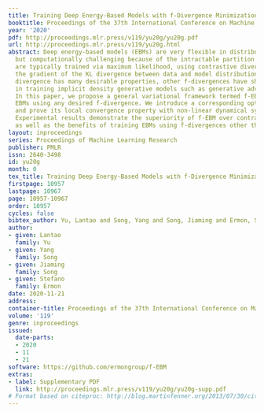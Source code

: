 ```yaml
---
title: Training Deep Energy-Based Models with f-Divergence Minimization
booktitle: Proceedings of the 37th International Conference on Machine Learning
year: '2020'
pdf: http://proceedings.mlr.press/v119/yu20g/yu20g.pdf
url: http://proceedings.mlr.press/v119/yu20g.html
abstract: Deep energy-based models (EBMs) are very flexible in distribution parametrization
  but computationally challenging because of the intractable partition function. They
  are typically trained via maximum likelihood, using contrastive divergence to approximate
  the gradient of the KL divergence between data and model distribution. While KL
  divergence has many desirable properties, other f-divergences have shown advantages
  in training implicit density generative models such as generative adversarial networks.
  In this paper, we propose a general variational framework termed f-EBM to train
  EBMs using any desired f-divergence. We introduce a corresponding optimization algorithm
  and prove its local convergence property with non-linear dynamical systems theory.
  Experimental results demonstrate the superiority of f-EBM over contrastive divergence,
  as well as the benefits of training EBMs using f-divergences other than KL.
layout: inproceedings
series: Proceedings of Machine Learning Research
publisher: PMLR
issn: 2640-3498
id: yu20g
month: 0
tex_title: Training Deep Energy-Based Models with f-Divergence Minimization
firstpage: 10957
lastpage: 10967
page: 10957-10967
order: 10957
cycles: false
bibtex_author: Yu, Lantao and Song, Yang and Song, Jiaming and Ermon, Stefano
author:
- given: Lantao
  family: Yu
- given: Yang
  family: Song
- given: Jiaming
  family: Song
- given: Stefano
  family: Ermon
date: 2020-11-21
address: 
container-title: Proceedings of the 37th International Conference on Machine Learning
volume: '119'
genre: inproceedings
issued:
  date-parts:
  - 2020
  - 11
  - 21
software: https://github.com/ermongroup/f-EBM
extras:
- label: Supplementary PDF
  link: http://proceedings.mlr.press/v119/yu20g/yu20g-supp.pdf
# Format based on citeproc: http://blog.martinfenner.org/2013/07/30/citeproc-yaml-for-bibliographies/
---
```

